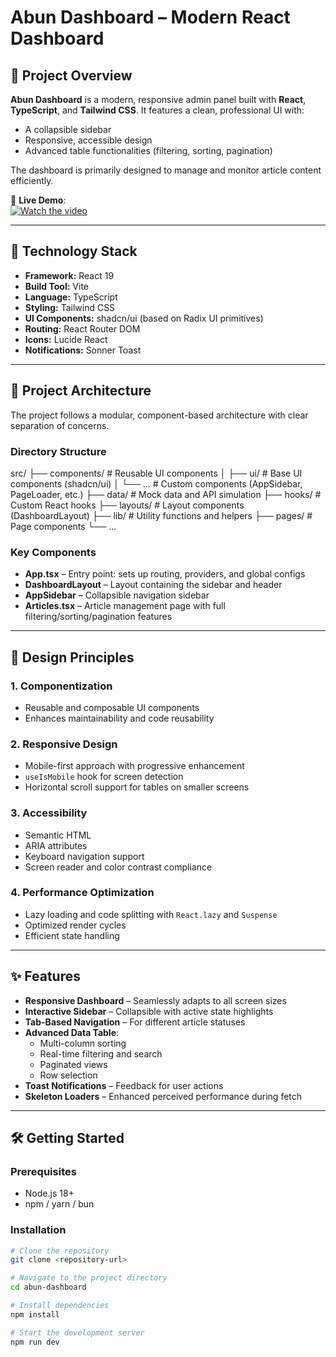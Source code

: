 # Abun Dashboard – Modern React Dashboard

## 🚀 Project Overview

**Abun Dashboard** is a modern, responsive admin panel built with **React**, **TypeScript**, and **Tailwind CSS**. It features a clean, professional UI with:

- A collapsible sidebar
- Responsive, accessible design
- Advanced table functionalities (filtering, sorting, pagination)

The dashboard is primarily designed to manage and monitor article content efficiently.

🔗 **Live Demo**:  
[![Watch the video](https://cdn.loom.com/sessions/thumbnails/d86053ad8d0c4a24957ac57892e8fa68-ca9c128a64083367-full-play.gif)](https://www.loom.com/share/d86053ad8d0c4a24957ac57892e8fa68?sid=fc9a474b-0fef-4f50-bfca-475ce7a03bfe)

---

## 🧱 Technology Stack

- **Framework:** React 19
- **Build Tool:** Vite
- **Language:** TypeScript
- **Styling:** Tailwind CSS
- **UI Components:** shadcn/ui (based on Radix UI primitives)
- **Routing:** React Router DOM
- **Icons:** Lucide React
- **Notifications:** Sonner Toast

---

## 📁 Project Architecture

The project follows a modular, component-based architecture with clear separation of concerns.

### Directory Structure
src/
├── components/ # Reusable UI components
│ ├── ui/ # Base UI components (shadcn/ui)
│ └── ... # Custom components (AppSidebar, PageLoader, etc.)
├── data/ # Mock data and API simulation
├── hooks/ # Custom React hooks
├── layouts/ # Layout components (DashboardLayout)
├── lib/ # Utility functions and helpers
├── pages/ # Page components
└── ...


### Key Components

- **App.tsx** – Entry point: sets up routing, providers, and global configs
- **DashboardLayout** – Layout containing the sidebar and header
- **AppSidebar** – Collapsible navigation sidebar
- **Articles.tsx** – Article management page with full filtering/sorting/pagination features

---

## 🎨 Design Principles

### 1. Componentization
- Reusable and composable UI components
- Enhances maintainability and code reusability

### 2. Responsive Design
- Mobile-first approach with progressive enhancement
- `useIsMobile` hook for screen detection
- Horizontal scroll support for tables on smaller screens

### 3. Accessibility
- Semantic HTML
- ARIA attributes
- Keyboard navigation support
- Screen reader and color contrast compliance

### 4. Performance Optimization
- Lazy loading and code splitting with `React.lazy` and `Suspense`
- Optimized render cycles
- Efficient state handling

---

## ✨ Features

- **Responsive Dashboard** – Seamlessly adapts to all screen sizes
- **Interactive Sidebar** – Collapsible with active state highlights
- **Tab-Based Navigation** – For different article statuses
- **Advanced Data Table**:
  - Multi-column sorting
  - Real-time filtering and search
  - Paginated views
  - Row selection
- **Toast Notifications** – Feedback for user actions
- **Skeleton Loaders** – Enhanced perceived performance during fetch

---

## 🛠 Getting Started

### Prerequisites
- Node.js 18+
- npm / yarn / bun

### Installation

```bash
# Clone the repository
git clone <repository-url>

# Navigate to the project directory
cd abun-dashboard

# Install dependencies
npm install

# Start the development server
npm run dev

